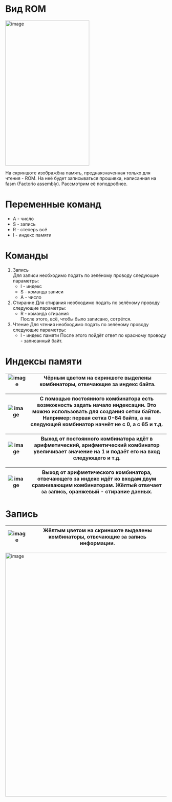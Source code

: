 # Вид ROM
<img width="262" height="453" alt="image" src="https://github.com/user-attachments/assets/447505d5-219c-4c3b-9ffc-b0c305654214" />  
  
На скриншоте изображёна память, преднаязначенная только для чтения - ROM. На неё будет записываться прошивка, написанная на fasm (Factorio assembly). Рассмотрим её поподробнее.

# Переменные команд
- A - число
- S - запись
- R - степерь всё
- I - индекс памяти

# Команды
1) Запись  
   Для записи необходимо подать по зелёному проводу следующие параметры:
   - I - индекс
   - S - команда записи
   - A - число
2) Стирание
   Для стирания необходимо подать по зелёному проводу следующие параметры:
   - R - команда стирания  
   После этого, всё, чтобы было записано, сотрётся.
3) Чтение
   Для чтения необходимо подать по зелёному проводу следующие параметры:
   - I - индекс памяти
   После этого пойдёт ответ по красному проводу - записанный байт.

# Индексы памяти
| ![image](https://github.com/user-attachments/assets/d92024ef-ae5e-4f01-a2ee-cf6d94824d71) | Чёрным цветом на скриншоте выделены комбинаторы, отвечающие за индекс байта. |
|---------------------------------|--------------------------------------------------------------------------------|

| ![image](https://github.com/user-attachments/assets/5c444717-e3f6-4ab3-a96b-1dbf414f45f3) | С помощью постоянного комбинатора есть возможность задать начало индексации. Это можно использовать для создания сетки байтов. Например: первая сетка 0-64 байта, а на следующей комбинатор начнёт не с 0, а с 65 и т.д. |
|---------------------------------|------------------------------------------------------------------------------------------------------------------------------------------|

| ![image](https://github.com/user-attachments/assets/bffc74b0-ca22-4f7b-804d-269590620f3f) | Выход от постоянного комбинатора идёт в арифметический, арифметический комбинатор увеличивает значение на 1 и подаёт его на вход следующего и т.д. |
|---------------------------------|------------------------------------------------------------------------------------------------------------------------------------------|

| ![image](https://github.com/user-attachments/assets/63c05f47-77d8-4e07-a3fc-9e6d59679c62) | Выход от арифметического комбинатора, отвечающего за индекс идёт ко входам двум сравнивающим комбинаторам. Жёлтый отвечает за запись, оранжевый - стирание данных. |
|---------------------------------|------------------------------------------------------------------------------------------------------------------------------------------|

# Запись
| ![image](https://github.com/user-attachments/assets/2d8f4183-12a9-4dfa-9b0d-10529ee71b54) | Жёлтым цветом на скриншоте выделены комбинаторы, отвечающие за запись информации. |
|---------------------------------|------------------------------------------------------------------------------------------------------------------------------------------|

<img width="1372" height="761" alt="image" src="https://github.com/user-attachments/assets/3b15fe05-0345-4ea1-bcff-537a14621f7f" />
